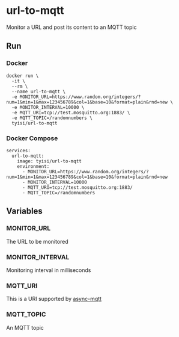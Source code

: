 # url-to-mqtt

Monitor a URL and post its content to an MQTT topic

## Run

### Docker

```
docker run \
  -it \
  --rm \
  --name url-to-mqtt \
  -e MONITOR_URL=https://www.random.org/integers/?num=1&min=1&max=123456789&col=1&base=10&format=plain&rnd=new \
  -e MONITOR_INTERVAL=10000 \
  -e MQTT_URI=tcp://test.mosquitto.org:1883/ \
  -e MQTT_TOPIC=/randomnumbers \
  tyisi/url-to-mqtt
```

### Docker Compose

```
services:
  url-to-mqtt:
    image: tyisi/url-to-mqtt
    environment:
      - MONITOR_URL=https://www.random.org/integers/?num=1&min=1&max=123456789&col=1&base=10&format=plain&rnd=new
      - MONITOR_INTERVAL=10000
      - MQTT_URI=tcp://test.mosquitto.org:1883/
      - MQTT_TOPIC=/randomnumbers
```

## Variables

### MONITOR_URL

The URL to be monitored

### MONITOR_INTERVAL

Monitoring interval in milliseconds

### MQTT_URI

This is a URI supported by [async-mqtt](https://github.com/mqttjs/async-mqtt)

### MQTT_TOPIC

An MQTT topic
